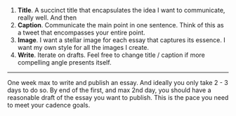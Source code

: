 1. **Title**. A succinct title that encapsulates the idea I want to communicate, really well. And then 
2. **Caption**. Communicate the main point in one sentence. Think of this as a tweet that encompasses your entire point.
3. **Image**. I want a stellar image for each essay that captures its essence. I want my own style for all the images I create.
4. **Write**. Iterate on drafts. Feel free to change title / caption if more compelling angle presents itself.

---

One week max to write and publish an essay. And ideally you only take 2 - 3 days to do so. By end of the first, and max 2nd day, you should have a reasonable draft of the essay you want to publish. This is the pace you need to meet your cadence goals.




